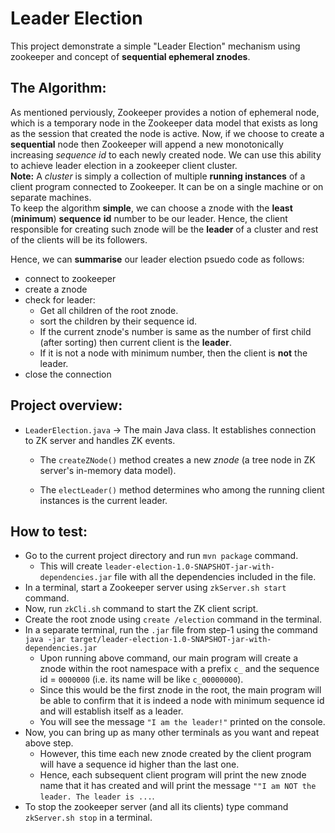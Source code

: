# Leader Election

This project demonstrate a simple "Leader Election" mechanism using zookeeper and concept of **sequential ephemeral znodes**.

## The Algorithm:
As mentioned perviously, Zookeeper provides a notion of ephemeral node, which is a temporary node in the Zookeeper data model that exists as long as the session that created the node is active. Now, if we choose to create a **sequential** node then Zookeeper will append a new monotonically increasing _sequence id_ to each newly created node. We can use this ability to achieve leader election in a zookeeper client cluster.\
**Note:** A *cluster* is simply a collection of multiple **running instances** of a client program connected to Zookeeper. It can be on a single machine or on separate machines.\
To keep the algorithm **simple**, we can choose a znode with the **least** (**minimum**) **sequence** **id** number to be our leader. Hence, the client responsible for creating such znode will be the **leader** of a cluster and rest of the clients will be its followers.

Hence, we can **summarise** our leader election psuedo code as follows:
- connect to zookeeper
- create a znode
- check for leader:
  - Get all children of the root znode.
  - sort the children by their sequence id.
  - If the current znode's number is same as the number of first child (after sorting) then current client is the **leader**.
  - If it is not a node with minimum number, then the client is **not** the leader.
- close the connection

## Project overview:
- `LeaderElection.java` -> The main Java class. It establishes connection to ZK server and handles ZK events.
   - The `createZNode()` method creates a new *znode* (a tree node in ZK server's in-memory data model).
 
  - The `electLeader()` method determines who among the running client instances is the current leader.

## How to test:
- Go to the current project directory and run `mvn package` command. 
  - This will create `leader-election-1.0-SNAPSHOT-jar-with-dependencies.jar` file with all the dependencies included in the file.
- In a terminal, start a Zookeeper server using `zkServer.sh start` command.
- Now, run `zkCli.sh` command to start the ZK client script.
- Create the root znode using `create /election` command in the terminal.
- In a separate terminal, run the `.jar` file from step-1 using the command `java -jar target/leader-election-1.0-SNAPSHOT-jar-with-dependencies.jar`
  - Upon running above command, our main program will create a znode within the root namespace with a prefix `c_` and the sequence id = `0000000`  (i.e. its name will be like `c_00000000`).
  - Since this would be the first znode in the root, the main program will be able to confirm that it is indeed a node with minimum sequence id and will establish itself as a leader.
  - You will see the message `"I am the leader!"` printed on the console.
- Now, you can bring up as many other terminals as you want and repeat above step. 
  - However, this time each new znode created by the client program will have a sequence id higher than the last one.
  - Hence, each subsequent client program will print the new znode name that it has created and will print the message `""I am NOT the leader. The leader is ...`.
- To stop the zookeeper server (and all its clients) type command `zkServer.sh stop` in a terminal.
  
